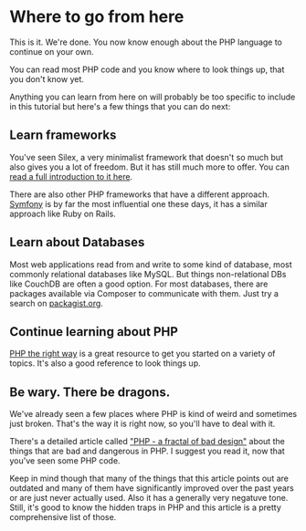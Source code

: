 # Where to go from here

This is it. We're done. You now know enough about the PHP language to continue on your own.

You can read most PHP code and you know where to look things up, that you don't know yet.

Anything you can learn from here on will probably be too specific to include in this tutorial but here's a few things that you can do next:

## Learn frameworks

You've seen Silex, a very minimalist framework that doesn't so much but also gives you a lot of freedom. But it has still much more to offer. You can [read a full introduction to it here](http://silex.sensiolabs.org/doc/intro.html).

There are also other PHP frameworks that have a different approach. [Symfony](http://symfony.com) is by far the most influential one these days, it has a similar approach like Ruby on Rails.

## Learn about Databases

Most web applications read from and write to some kind of database, most commonly relational databases like MySQL. But things non-relational DBs like CouchDB are often a good option. For most databases, there are packages available via Composer to communicate with them. Just try a search on [packagist.org](https://packagist.org).

## Continue learning about PHP

[PHP the right way](http://www.phptherightway.com) is a great resource to get you started on a variety of topics. It's also a good reference to look things up.

## Be wary. There be dragons.

We've already seen a few places where PHP is kind of weird and sometimes just broken. That's the way it is right now, so you'll have to deal with it.

There's a detailed article called ["PHP - a fractal of bad design"](http://eev.ee/blog/2012/04/09/php-a-fractal-of-bad-design/) about the things that are bad and dangerous in PHP. I suggest you read it, now that you've seen some PHP code.

Keep in mind though that many of the things that this article points out are outdated and many of them have significantly improved over the past years or are just never actually used. Also it has a generally very negatuve tone. Still, it's good to know the hidden traps in PHP and this article is a pretty comprehensive list of those.
